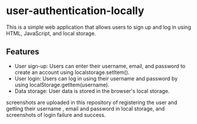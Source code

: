 # user-authentication-locally
This is a simple web application that allows users to sign up and log in using HTML, JavaScript, and local storage.

## Features

- User sign-up: Users can enter their username, email, and password to create an account using localstorage.setItem().
- User login: Users can log in using their username and password by using localStorage.getItem(username).
- Data storage: User data is stored in the browser's local storage.

screenshots are uploaded in this repository of registering the user and getting their username , email and password in local storage, and screenshots of login failure and success.
